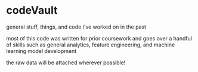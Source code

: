 # codeVault
general stuff, things, and code i've worked on in the past

most of this code was written for prior coursework and goes over a handful of skills
such as general analytics, feature engineering, and machine learning model development

the raw data will be attached wherever possible!
